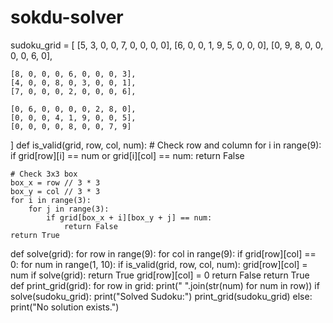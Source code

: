 # sokdu-solver
sudoku_grid = [
    [5, 3, 0, 0, 7, 0, 0, 0, 0],
    [6, 0, 0, 1, 9, 5, 0, 0, 0],
    [0, 9, 8, 0, 0, 0, 0, 6, 0],
    
    [8, 0, 0, 0, 6, 0, 0, 0, 3],
    [4, 0, 0, 8, 0, 3, 0, 0, 1],
    [7, 0, 0, 0, 2, 0, 0, 0, 6],
    
    [0, 6, 0, 0, 0, 0, 2, 8, 0],
    [0, 0, 0, 4, 1, 9, 0, 0, 5],
    [0, 0, 0, 0, 8, 0, 0, 7, 9]
]
def is_valid(grid, row, col, num):
    # Check row and column
    for i in range(9):
        if grid[row][i] == num or grid[i][col] == num:
            return False
    
    # Check 3x3 box
    box_x = row // 3 * 3
    box_y = col // 3 * 3
    for i in range(3):
        for j in range(3):
            if grid[box_x + i][box_y + j] == num:
                return False
    return True
def solve(grid):
    for row in range(9):
        for col in range(9):
            if grid[row][col] == 0:
                for num in range(1, 10):
                    if is_valid(grid, row, col, num):
                        grid[row][col] = num
                        if solve(grid):
                            return True
                        grid[row][col] = 0
                return False
    return True
def print_grid(grid):
    for row in grid:
        print(" ".join(str(num) for num in row))
if solve(sudoku_grid):
    print("Solved Sudoku:")
    print_grid(sudoku_grid)
else:
    print("No solution exists.")
